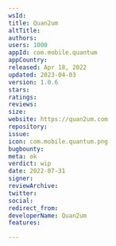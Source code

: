 ```yaml
---
wsId: 
title: Quan2um
altTitle: 
authors: 
users: 1000
appId: com.mobile.quantum
appCountry: 
released: Apr 18, 2022
updated: 2023-04-03
version: 1.0.6
stars: 
ratings: 
reviews: 
size: 
website: https://quan2um.com
repository: 
issue: 
icon: com.mobile.quantum.png
bugbounty: 
meta: ok
verdict: wip
date: 2022-07-31
signer: 
reviewArchive: 
twitter: 
social: 
redirect_from: 
developerName: Quan2um
features: 

---
```


